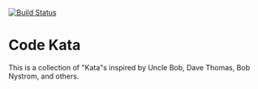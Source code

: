 [![Build Status](https://travis-ci.org/gvela024/kata.svg?branch=master)](https://travis-ci.org/gvela024/kata)

# Code Kata
This is a collection of "Kata"s inspired by Uncle Bob, Dave Thomas, Bob Nystrom, and others.
